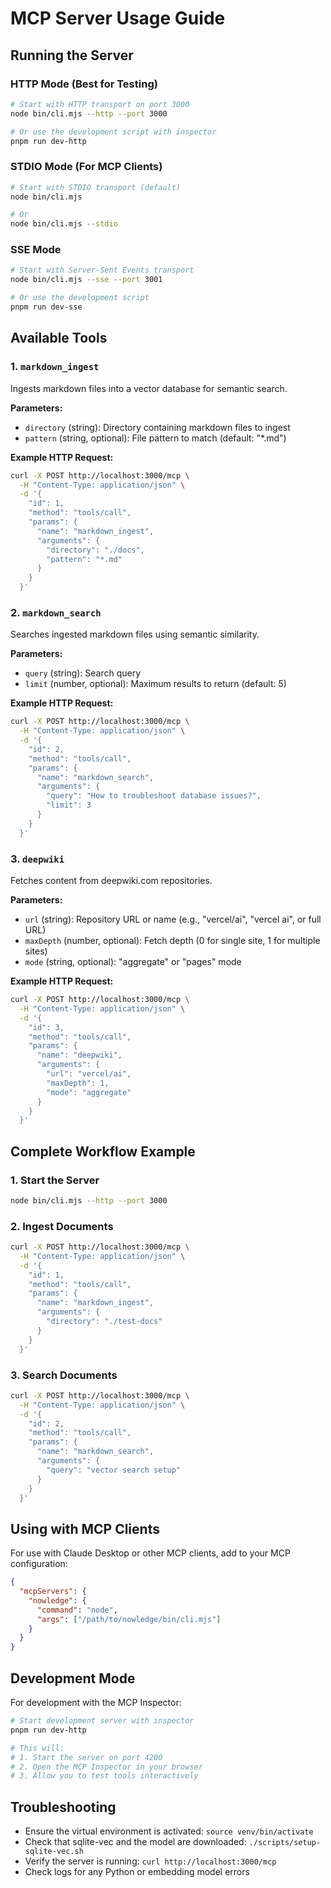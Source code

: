 # MCP Server Usage Guide

## Running the Server

### HTTP Mode (Best for Testing)
```bash
# Start with HTTP transport on port 3000
node bin/cli.mjs --http --port 3000

# Or use the development script with inspector
pnpm run dev-http
```

### STDIO Mode (For MCP Clients)
```bash
# Start with STDIO transport (default)
node bin/cli.mjs

# Or
node bin/cli.mjs --stdio
```

### SSE Mode
```bash
# Start with Server-Sent Events transport
node bin/cli.mjs --sse --port 3001

# Or use the development script
pnpm run dev-sse
```

## Available Tools

### 1. `markdown_ingest`
Ingests markdown files into a vector database for semantic search.

**Parameters:**
- `directory` (string): Directory containing markdown files to ingest
- `pattern` (string, optional): File pattern to match (default: "*.md")

**Example HTTP Request:**
```bash
curl -X POST http://localhost:3000/mcp \
  -H "Content-Type: application/json" \
  -d '{
    "id": 1,
    "method": "tools/call",
    "params": {
      "name": "markdown_ingest",
      "arguments": {
        "directory": "./docs",
        "pattern": "*.md"
      }
    }
  }'
```

### 2. `markdown_search`
Searches ingested markdown files using semantic similarity.

**Parameters:**
- `query` (string): Search query
- `limit` (number, optional): Maximum results to return (default: 5)

**Example HTTP Request:**
```bash
curl -X POST http://localhost:3000/mcp \
  -H "Content-Type: application/json" \
  -d '{
    "id": 2,
    "method": "tools/call",
    "params": {
      "name": "markdown_search",
      "arguments": {
        "query": "How to troubleshoot database issues?",
        "limit": 3
      }
    }
  }'
```

### 3. `deepwiki`
Fetches content from deepwiki.com repositories.

**Parameters:**
- `url` (string): Repository URL or name (e.g., "vercel/ai", "vercel ai", or full URL)
- `maxDepth` (number, optional): Fetch depth (0 for single site, 1 for multiple sites)
- `mode` (string, optional): "aggregate" or "pages" mode

**Example HTTP Request:**
```bash
curl -X POST http://localhost:3000/mcp \
  -H "Content-Type: application/json" \
  -d '{
    "id": 3,
    "method": "tools/call",
    "params": {
      "name": "deepwiki",
      "arguments": {
        "url": "vercel/ai",
        "maxDepth": 1,
        "mode": "aggregate"
      }
    }
  }'
```

## Complete Workflow Example

### 1. Start the Server
```bash
node bin/cli.mjs --http --port 3000
```

### 2. Ingest Documents
```bash
curl -X POST http://localhost:3000/mcp \
  -H "Content-Type: application/json" \
  -d '{
    "id": 1,
    "method": "tools/call",
    "params": {
      "name": "markdown_ingest",
      "arguments": {
        "directory": "./test-docs"
      }
    }
  }'
```

### 3. Search Documents
```bash
curl -X POST http://localhost:3000/mcp \
  -H "Content-Type: application/json" \
  -d '{
    "id": 2,
    "method": "tools/call",
    "params": {
      "name": "markdown_search",
      "arguments": {
        "query": "vector search setup"
      }
    }
  }'
```

## Using with MCP Clients

For use with Claude Desktop or other MCP clients, add to your MCP configuration:

```json
{
  "mcpServers": {
    "nowledge": {
      "command": "node",
      "args": ["/path/to/nowledge/bin/cli.mjs"]
    }
  }
}
```

## Development Mode

For development with the MCP Inspector:

```bash
# Start development server with inspector
pnpm run dev-http

# This will:
# 1. Start the server on port 4200
# 2. Open the MCP Inspector in your browser
# 3. Allow you to test tools interactively
```

## Troubleshooting

- Ensure the virtual environment is activated: `source venv/bin/activate`
- Check that sqlite-vec and the model are downloaded: `./scripts/setup-sqlite-vec.sh`
- Verify the server is running: `curl http://localhost:3000/mcp`
- Check logs for any Python or embedding model errors
